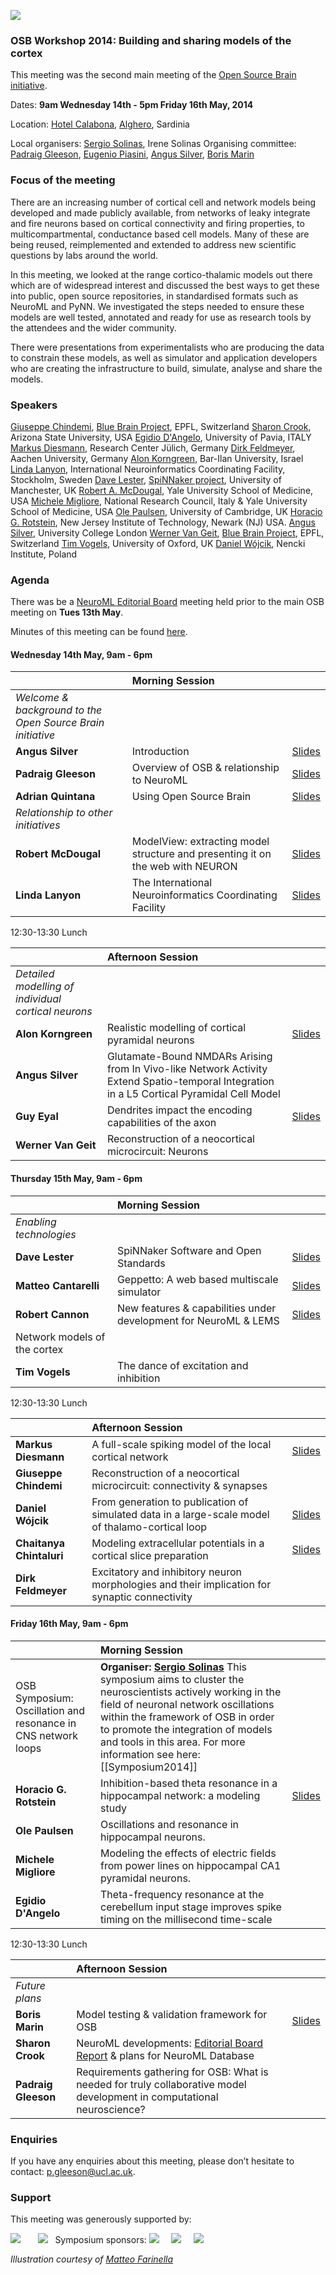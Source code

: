 ![](http://opensourcebrain.org/attachments/download/176/OSBalghero.png)

### OSB Workshop 2014: Building and sharing models of the cortex

This meeting was the second main meeting of the [Open Source Brain initiative](http://www.opensourcebrain.org).

Dates: **9am Wednesday 14th - 5pm Friday 16th May, 2014**

Location: [Hotel Calabona](http://www.hotelcalabona.com/), [Alghero](http://www.alghero-turismo.it/en/), Sardinia

Local organisers: [Sergio Solinas](/users/23), Irene Solinas
Organising committee: [Padraig Gleeson](/users/4), [Eugenio Piasini](/users/3), [Angus Silver](/users/6), [Boris Marin](/users/67)

### Focus of the meeting

There are an increasing number of cortical cell and network models being developed and made publicly available, from networks of leaky integrate and fire neurons based on cortical connectivity and firing properties, to multicompartmental, conductance based cell models. Many of these are being reused, reimplemented and extended to address new scientific questions by labs around the world.

In this meeting, we looked at the range cortico-thalamic models out there which are of widespread interest and discussed the best ways to get these into public, open source repositories, in standardised formats such as NeuroML and PyNN. We investigated the steps needed to ensure these models are well tested, annotated and ready for use as research tools by the attendees and the wider community.

There were presentations from experimentalists who are producing the data to constrain these models, as well as simulator and application developers who are creating the infrastructure to build, simulate, analyse and share the models.

### Speakers

[Giuseppe Chindemi](http://people.epfl.ch/giuseppe.chindemi), [Blue Brain Project](http://bluebrain.epfl.ch), EPFL, Switzerland
[Sharon Crook](/users/8), Arizona State University, USA
[Egidio D'Angelo](http://www-5.unipv.it/dangelo/), University of Pavia, ITALY
[Markus Diesmann](http://www.fz-juelich.de/SharedDocs/Personen/INM/INM-6/EN/Diesmann_Markus.html?nn=724694), Research Center Jülich, Germany
[Dirk Feldmeyer](http://www.rwth-aachen.de/go/id/cznk/?lidx=1), Aachen University, Germany
[Alon Korngreen](/users/190), Bar-Ilan University, Israel
[Linda Lanyon](http://incf.org/about/who-we-are/staff), International Neuroinformatics Coordinating Facility, Stockholm, Sweden
[Dave Lester](/users/90), [SpiNNaker project](http://apt.cs.man.ac.uk/projects/SpiNNaker/), University of Manchester, UK
[Robert A. McDougal](http://senselab.med.yale.edu), Yale University School of Medicine, USA
[Michele Migliore](http://www.pa.ibf.cnr.it/personale/migliore/index.html), National Research Council, Italy & Yale University School of Medicine, USA
[Ole Paulsen](http://noggin.pdn.cam.ac.uk/Group/OlePaulsen), University of Cambridge, UK
[Horacio G. Rotstein](http://web.njit.edu/~horacio/), New Jersey Institute of Technology, Newark (NJ) USA.
[Angus Silver](/users/6), University College London
[Werner Van Geit](http://bluebrain.epfl.ch/page-68317-en.html), [Blue Brain Project](http://bluebrain.epfl.ch), EPFL, Switzerland
[Tim Vogels](http://www.cncb.ox.ac.uk/team/group-leaders/tim/), University of Oxford, UK
[Daniel Wójcik](/users/74), Nencki Institute, Poland


### Agenda

There was be a [NeuroML Editorial Board](http://www.neuroml.org/editors.php) meeting held prior to the main OSB meeting on **Tues 13th May**. 

Minutes of this meeting can be found [here](http://www.neuroml.org/files/NeuroMLEditorialBoardMay2014.pdf).

#### Wednesday 14th May, 9am - 6pm

| |**Morning Session** | |
|:---|:---|:---|
|   *Welcome & background to the Open Source Brain initiative* |
| **Angus Silver** | Introduction |  [Slides](http://www.opensourcebrain.org/attachments/download/198/Intro_OSB_RAS_For%20web.pdf) |
|  **Padraig Gleeson** |  Overview of OSB & relationship to NeuroML | [Slides](/attachments/download/188/OSBIntro-Sardinia2014-public.ppt) |
|  **Adrian Quintana** |   Using Open Source Brain  |   [Slides](http://www.opensourcebrain.org/attachments/download/193/OSBSardinia2014_Quintana.pdf) |
|   *Relationship to other initiatives* |
|  **Robert McDougal**  | 	ModelView: extracting model structure and presenting it on the web with NEURON  | [Slides](http://www.opensourcebrain.org/attachments/download/199/modelview-2014-05-14.pdf) |
|  **Linda Lanyon**		| The International Neuroinformatics Coordinating Facility | [Slides](http://www.opensourcebrain.org/attachments/download/190/OSB-Lanyon.pdf)  |

12:30-13:30  Lunch

| |**Afternoon Session** | |
|:---|:---|:---|
| *Detailed modelling of individual cortical neurons* | 
| **Alon Korngreen** |	Realistic modelling of cortical pyramidal neurons| [Slides](http://www.opensourcebrain.org/attachments/download/192/AlonKorngreen_OSB.pdf)  |
| **Angus Silver**  | 	Glutamate-Bound NMDARs Arising from In Vivo-like Network Activity Extend Spatio-temporal Integration in a L5 Cortical Pyramidal Cell Model |
| **Guy Eyal**	|Dendrites impact the encoding capabilities of the axon | [Slides](http://www.opensourcebrain.org/attachments/download/189/OSB_2014_Guy_Eyal.pptx)  |
| **Werner Van Geit** |	Reconstruction of a neocortical microcircuit: Neurons |

#### Thursday 15th May, 9am - 6pm

| |**Morning Session** | |
|:---|:---|:---|
| *Enabling technologies* | 
| **Dave Lester** | SpiNNaker Software and Open Standards | [Slides](https://docs.google.com/presentation/d/1bmM7yJ-J6y6-7ROiXYkLT6lSj8a8xS497qXxVz65uLo/edit?usp=sharing) |
| **Matteo Cantarelli** | Geppetto: A web based multiscale simulator |  [Slides](http://www.opensourcebrain.org/attachments/download/195/Geppetto_OSB_2014.pdf)  |
| **Robert Cannon** 	| New features & capabilities under development for NeuroML & LEMS  | [Slides](http://www.opensourcebrain.org/attachments/download/196/lems-lems-lite.pdf)  |
|  Network models of the cortex|
|  **Tim Vogels** | 	The dance of excitation and inhibition |

12:30-13:30  Lunch

| |**Afternoon Session** | |
|:---|:---|:---|
| **Markus Diesmann**	| A full-scale spiking model of the local cortical network | [Slides](http://www.opensourcebrain.org/attachments/download/194/Sardinia14_Diesmann_published.pdf)  |
| **Giuseppe Chindemi** | Reconstruction of a neocortical microcircuit: connectivity & synapses |
| **Daniel Wójcik**		| From generation to publication of simulated data in a large-scale model of  thalamo-cortical loop | [Slides](http://www.opensourcebrain.org/attachments/download/203/OSB2014_Wojcik.pdf) |
| **Chaitanya Chintaluri** | Modeling extracellular potentials in a cortical slice preparation | [Slides](http://www.opensourcebrain.org/attachments/download/197/Modeling_extracellular_potentials_in_cortical_slices.pdf) |
| **Dirk Feldmeyer**	| Excitatory and inhibitory neuron morphologies and their implication for synaptic connectivity  |

#### Friday 16th May, 9am - 6pm

| |**Morning Session** | |
|:---|:---|:---|
| OSB Symposium: Oscillation and resonance in CNS network loops | **Organiser: [Sergio Solinas](/users/23)** This symposium aims to cluster the neuroscientists actively working in the field of neuronal network oscillations within the framework of OSB in order to promote the integration of models and tools in this area. For more information see here: [[Symposium2014]] ||
| **Horacio G. Rotstein** | Inhibition-based theta resonance in a hippocampal network: a modeling study | [Slides](http://www.opensourcebrain.org/attachments/download/200/RotsteinHG_TalkOSBAlghero_2014-05-16.pdf) |
| **Ole Paulsen** | Oscillations and resonance in hippocampal neurons. |
| **Michele Migliore** |  Modeling the effects of electric fields from power lines on hippocampal CA1 pyramidal neurons. |
| **Egidio D'Angelo** |  Theta-frequency resonance at the cerebellum input stage improves spike timing on the millisecond time-scale |

12:30-13:30  Lunch

| |**Afternoon Session** | |
|:---|:---|:---|
| *Future plans* |
| **Boris Marin** 	|	Model testing & validation framework for OSB | [Slides](http://www.opensourcebrain.org/attachments/download/191/OSBValidationBorisMarin.pdf)  |
| **Sharon Crook** 	|	NeuroML developments: [Editorial Board Report](http://www.neuroml.org/files/NeuroMLEditorialBoardMay2014.pdf) & plans for NeuroML Database  | 
| **Padraig Gleeson** |   Requirements gathering for OSB: What is needed for truly collaborative model development in computational neuroscience? |


### Enquiries

If you have any enquiries about this meeting, please don’t hesitate to contact: [p.gleeson@ucl.ac.uk](mailto:p.gleeson@ucl.ac.uk).

### Support

This meeting was generously supported by:

![](http://www.opensourcebrain.org/images/wellcomelogo.png) &nbsp; &nbsp; &nbsp; ![](http://www.neuroml.org/images/nih.png)
&nbsp;
Symposium sponsors:
![](http://www.opensourcebrain.org/attachments/download/186/logo_ministero-della-salute.png) &nbsp; &nbsp; ![](http://www.opensourcebrain.org/attachments/download/185/cropped-mondino-logo.png)   &nbsp; &nbsp; ![](http://www.opensourcebrain.org/attachments/download/187/colore_positivo_RGB.png)
&nbsp;

*Illustration courtesy of [Matteo Farinella](/users/34) &nbsp;*
